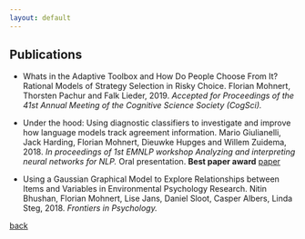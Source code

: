 ```yaml
---
layout: default
---
```


## Publications

* Whats in the Adaptive Toolbox and How Do People Choose From It? Rational Models of Strategy Selection in Risky Choice. Florian Mohnert, Thorsten Pachur and Falk Lieder, 2019. _Accepted for Proceedings of the 41st Annual Meeting of the Cognitive Science Society (CogSci)._

* Under the hood: Using diagnostic classifiers to investigate and improve how language models track agreement information. Mario Giulianelli, Jack Harding, Florian Mohnert, Dieuwke Hupges and Willem Zuidema, 2018. _In proceedings of 1st EMNLP workshop Analyzing and interpreting neural networks for NLP._ Oral presentation. **Best paper award** [paper](https://arxiv.org/abs/1808.08079)

* Using a Gaussian Graphical Model to Explore Relationships between Items and Variables in Environmental Psychology Research. Nitin Bhushan, Florian Mohnert, Lise Jans, Daniel Sloot, Casper Albers, Linda Steg, 2018. _Frontiers in Psychology._




[back](./)
